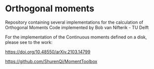 # Orthogonal moments
Repository containing several implementations for the calculation of Orthogonal Moments
Code implemented by Bob van Nifterik - TU Delft 




For the implementation of the Continuous moments defined on a disk, please see to the work:

https://doi.org/10.48550/arXiv.2103.14799

https://github.com/ShurenQi/MomentToolbox
